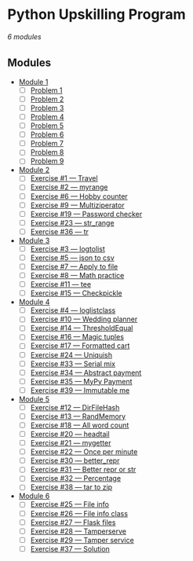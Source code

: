# Python Upskilling Program

###### 6 modules

## Modules

* [Module 1](module1)
    - [ ] [Problem 1](https://www.practicepython.org/exercise/2014/01/29/01-character-input.html)
    - [ ] [Problem 2](https://www.practicepython.org/exercise/2014/02/05/02-odd-or-even.html)
    - [ ] [Problem 3](https://www.practicepython.org/exercise/2014/02/15/03-list-less-than-ten.html)
    - [ ] [Problem 4](https://www.practicepython.org/exercise/2014/02/26/04-divisors.html)
    - [ ] [Problem 5](https://www.practicepython.org/exercise/2014/03/05/05-list-overlap.html)
    - [ ] [Problem 6](https://www.practicepython.org/exercise/2014/03/12/06-string-lists.html)
    - [ ] [Problem 7](https://www.practicepython.org/exercise/2014/03/19/07-list-comprehensions.html)
    - [ ] [Problem 8](https://www.practicepython.org/exercise/2014/03/26/08-rock-paper-scissors.html)
    - [ ] [Problem 9](https://www.practicepython.org/exercise/2014/04/02/09-guessing-game-one.html)
* [Module 2](module2)
    - [ ] [Exercise #1 — Travel](module2/ex1_travel)
    - [ ] [Exercise #2 — myrange](module2/ex2_myrange)
    - [ ] [Exercise #6 — Hobby counter](module2/ex6_hobby_counter)
    - [ ] [Exercise #9 — Multiziperator](module2/ex9_multiziperator)
    - [ ] [Exercise #19 — Password checker](module2/ex19_password_checker)
    - [ ] [Exercise #23 — str_range](module2/ex23_str_range)
    - [ ] [Exercise #36 — tr](module2/ex36_tr)
* [Module 3](module3)
    - [ ] [Exercise #3 — logtolist](module3/ex3_logtolist)
    - [ ] [Exercise #5 — json to csv](module3/ex5_json_to_csv)
    - [ ] [Exercise #7 — Apply to file](module3/ex7_apply_to_file)
    - [ ] [Exercise #8 — Math practice](module3/ex8_math_practice)
    - [ ] [Exercise #11 — tee](module3/ex11_tee)
    - [ ] [Exercise #15 — Checkpickle](module3/ex15_checkpickle)
* [Module 4](module4)
    - [ ] [Exercise #4 — loglistclass](module4/ex4_loglistclass)
    - [ ] [Exercise #10 — Wedding planner](module4/ex10_wedding_planner)
    - [ ] [Exercise #14 — ThresholdEqual](module4/ex14_thresholdequal)
    - [ ] [Exercise #16 — Magic tuples](module4/ex16_magic_tuples)
    - [ ] [Exercise #17 — Formatted cart](module4/ex17_formatted_cart)
    - [ ] [Exercise #24 — Uniquish](module4/ex24_uniquish)
    - [ ] [Exercise #33 — Serial mix](module4/ex33_serial_mix)
    - [ ] [Exercise #34 — Abstract payment](module4/ex34_abstract_payment)
    - [ ] [Exercise #35 — MyPy Payment](module4/ex35_mypy_payment)
    - [ ] [Exercise #39 — Immutable me](module4/ex39_immutable_me)
* [Module 5](module5)
    - [ ] [Exercise #12 — DirFileHash](module5/ex12_dirfilehash)
    - [ ] [Exercise #13 — RandMemory](module5/ex13_randmemory)
    - [ ] [Exercise #18 — All word count](module5/ex18_all_word_count)
    - [ ] [Exercise #20 — headtail](module5/ex20_headtail)
    - [ ] [Exercise #21 — mygetter](module5/ex21_mygetter)
    - [ ] [Exercise #22 — Once per minute](module5/ex22_once_per_minute)
    - [ ] [Exercise #30 — better_repr](module5/ex30_better_repr)
    - [ ] [Exercise #31 — Better repr or str](module5/ex31_better_repr_or_str)
    - [ ] [Exercise #32 — Percentage](module5/ex32_percentage)
    - [ ] [Exercise #38 — tar to zip](module5/ex38_tar_to_zip)
* [Module 6](module6)
    - [ ] [Exercise #25 — File info](module6/ex25_file_info)
    - [ ] [Exercise #26 — File info class](module6/ex26_file_info_class)
    - [ ] [Exercise #27 — Flask files](module6/ex27_flask_files)
    - [ ] [Exercise #28 — Tamperserve](module6/ex28_tamperserve)
    - [ ] [Exercise #29 — Tamper service](module6/ex29_tamper_service)
    - [ ] [Exercise #37 — Solution](module6/ex37_solution)
